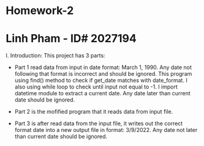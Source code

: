 # Homework-2
# Linh Pham - ID# 2027194

I. Introduction:
This project has 3 parts:
   - Part 1 read data from input in date format: March 1, 1990. Any date not following that format is incorrect and should be ignored. This program using 
      find() method to check if get_date matches with date_format. I also using while loop to check until input not equal to -1. I import datetime module       to extract a current date. Any date later than current date should be ignored. 
      
   - Part 2 is the mofified program that it reads data from input file.
   
   - Part 3 is after read data from the input file, it writes out the correct format date into a new output file in format: 3/9/2022. Any date not later        than current date should be ignored. 
